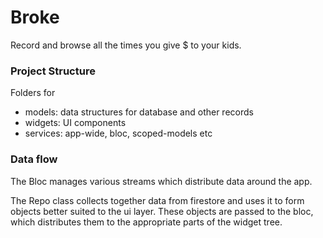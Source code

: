 # Broke

Record and browse all the times you give $ to your kids.

### Project Structure

Folders for 
- models: data structures for database and other records
- widgets: UI components
- services: app-wide, bloc, scoped-models etc

### Data flow
The Bloc manages various streams which distribute data around the
app.

The Repo class collects together data from firestore and uses it 
to form objects better suited to the ui layer.  These objects are
passed to the bloc, which distributes them to the
appropriate parts of the widget tree.




